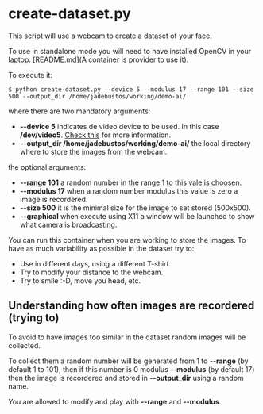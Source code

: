 # create-dataset.py

This script will use a webcam to create a dataset of your face.

To use in standalone mode you will need to have installed OpenCV in your laptop. [README.md](A container is provider to use it).

To execute it:

```console
$ python create-dataset.py --device 5 --modulus 17 --range 101 --size 500 --output_dir /home/jadebustos/working/demo-ai/
```

where there are two mandatory arguments:

* **--device 5** indicates de video device to be used. In this case **/dev/video5**. [Check this](../face-detection/face-detection-video.md) for more information.
* **--output_dir /home/jadebustos/working/demo-ai/** the local directory where to store the images from the webcam.

the optional arguments:

* **--range 101** a random number in the range 1 to this vale is choosen.
* **--modulus 17** when a random number modulus this value is zero a image is recordered.
* **--size 500** it is the minimal size for the image to set stored (500x500).
* **--graphical** when execute using X11 a window will be launched to show what camera is broadcasting.

You can run this container when you are working to store the images. To have as much variability as possible in the dataset try to:

* Use in different days, using a different T-shirt.
* Try to modify your distance to the webcam.
* Try to smile :-D, move you head, etc.

## Understanding how often images are recordered (trying to)

To avoid to have images too similar in the dataset random images will be collected.

To collect them a random number will be generated from 1 to **--range** (by default 1 to 101), then if this number is 0 modulus **--modulus** (by default 17) then the image is recordered and stored in **--output_dir** using a random name.

You are allowed to modify and play with **--range** and **--modulus**.